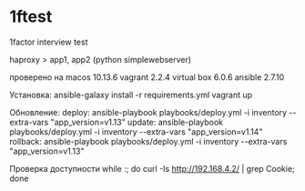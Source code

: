 # 1ftest
1factor interview test

haproxy > app1, app2 (python simplewebserver)

проверено на 
macos 10.13.6 
vagrant 2.2.4
virtual box 6.0.6
ansible 2.7.10

Установка:
ansible-galaxy install -r requirements.yml 
vagrant up

Обновление:
deploy:
ansible-playbook playbooks/deploy.yml  -i inventory --extra-vars "app_version=v1.13"
update:
ansible-playbook playbooks/deploy.yml  -i inventory --extra-vars "app_version=v1.14"
rollback:
ansible-playbook playbooks/deploy.yml  -i inventory --extra-vars "app_version=v1.13"

Проверка доступности
while :;   do curl -Is http://192.168.4.2/ | grep Cookie;  done
